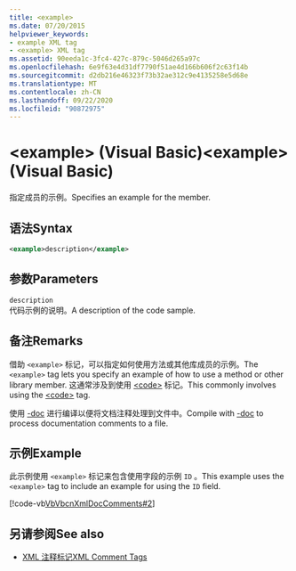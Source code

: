 ```yaml
---
title: <example>
ms.date: 07/20/2015
helpviewer_keywords:
- example XML tag
- <example> XML tag
ms.assetid: 90eeda1c-3fc4-427c-879c-5046d265a97c
ms.openlocfilehash: 6e9f63e4d31df7790f51ae4d166b606f2c63f14b
ms.sourcegitcommit: d2db216e46323f73b32ae312c9e4135258e5d68e
ms.translationtype: MT
ms.contentlocale: zh-CN
ms.lasthandoff: 09/22/2020
ms.locfileid: "90872975"
---
```

# <a name="example-visual-basic"></a><span data-ttu-id="32d57-101">\<example> (Visual Basic)</span><span class="sxs-lookup"><span data-stu-id="32d57-101">\<example> (Visual Basic)</span></span>

<span data-ttu-id="32d57-102">指定成员的示例。</span><span class="sxs-lookup"><span data-stu-id="32d57-102">Specifies an example for the member.</span></span>  
  
## <a name="syntax"></a><span data-ttu-id="32d57-103">语法</span><span class="sxs-lookup"><span data-stu-id="32d57-103">Syntax</span></span>  
  
```xml  
<example>description</example>  
```  
  
## <a name="parameters"></a><span data-ttu-id="32d57-104">参数</span><span class="sxs-lookup"><span data-stu-id="32d57-104">Parameters</span></span>  

 `description`  
 <span data-ttu-id="32d57-105">代码示例的说明。</span><span class="sxs-lookup"><span data-stu-id="32d57-105">A description of the code sample.</span></span>  
  
## <a name="remarks"></a><span data-ttu-id="32d57-106">备注</span><span class="sxs-lookup"><span data-stu-id="32d57-106">Remarks</span></span>  

 <span data-ttu-id="32d57-107">借助 `<example>` 标记，可以指定如何使用方法或其他库成员的示例。</span><span class="sxs-lookup"><span data-stu-id="32d57-107">The `<example>` tag lets you specify an example of how to use a method or other library member.</span></span> <span data-ttu-id="32d57-108">这通常涉及到使用 [\<code>](code.md) 标记。</span><span class="sxs-lookup"><span data-stu-id="32d57-108">This commonly involves using the [\<code>](code.md) tag.</span></span>  
  
 <span data-ttu-id="32d57-109">使用 [-doc](../../reference/command-line-compiler/doc.md) 进行编译以便将文档注释处理到文件中。</span><span class="sxs-lookup"><span data-stu-id="32d57-109">Compile with [-doc](../../reference/command-line-compiler/doc.md) to process documentation comments to a file.</span></span>  
  
## <a name="example"></a><span data-ttu-id="32d57-110">示例</span><span class="sxs-lookup"><span data-stu-id="32d57-110">Example</span></span>  

 <span data-ttu-id="32d57-111">此示例使用 `<example>` 标记来包含使用字段的示例 `ID` 。</span><span class="sxs-lookup"><span data-stu-id="32d57-111">This example uses the `<example>` tag to include an example for using the `ID` field.</span></span>  
  
 [!code-vb[VbVbcnXmlDocComments#2](~/samples/snippets/visualbasic/VS_Snippets_VBCSharp/VbVbcnXmlDocComments/VB/Class1.vb#2)]  
  
## <a name="see-also"></a><span data-ttu-id="32d57-112">另请参阅</span><span class="sxs-lookup"><span data-stu-id="32d57-112">See also</span></span>

- [<span data-ttu-id="32d57-113">XML 注释标记</span><span class="sxs-lookup"><span data-stu-id="32d57-113">XML Comment Tags</span></span>](index.md)
